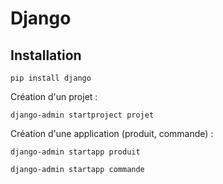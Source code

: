 # Django 
## Installation
```
pip install django
```
Création d'un projet :
```
django-admin startproject projet
```
Création d'une application (produit, commande) :

```
django-admin startapp produit
```
```
django-admin startapp commande
```